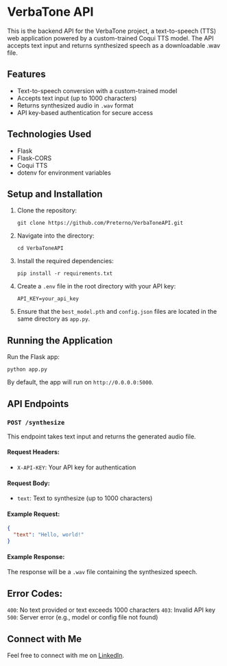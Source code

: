 # VerbaTone API

This is the backend API for the VerbaTone project, a text-to-speech (TTS) web application powered by a custom-trained Coqui TTS model. The API accepts text input and returns synthesized speech as a downloadable .wav file.

## Features

- Text-to-speech conversion with a custom-trained model
- Accepts text input (up to 1000 characters)
- Returns synthesized audio in `.wav` format
- API key-based authentication for secure access

## Technologies Used

- Flask
- Flask-CORS
- Coqui TTS
- dotenv for environment variables

## Setup and Installation
1. Clone the repository:
   ```
   git clone https://github.com/Preterno/VerbaToneAPI.git
   ```

2. Navigate into the directory:
   ```
   cd VerbaToneAPI
   ```

3. Install the required dependencies:
   ```
   pip install -r requirements.txt
   ```

4. Create a `.env` file in the root directory with your API key:
   ```
   API_KEY=your_api_key
   ```

5. Ensure that the `best_model.pth` and `config.json` files are located in the same directory as `app.py`.

## Running the Application

Run the Flask app:
   ```
   python app.py
   ```

By default, the app will run on `http://0.0.0.0:5000`.

## API Endpoints

### `POST /synthesize`

This endpoint takes text input and returns the generated audio file.

#### Request Headers:

- `X-API-KEY`: Your API key for authentication

#### Request Body:

- `text`: Text to synthesize (up to 1000 characters)

#### Example Request:

   ```json
   {
     "text": "Hello, world!"
   }
   ```

#### Example Response:

The response will be a `.wav` file containing the synthesized speech.

## Error Codes:

`400`: No text provided or text exceeds 1000 characters
`403`: Invalid API key
`500`: Server error (e.g., model or config file not found)

## Connect with Me

Feel free to connect with me on [LinkedIn](https://www.linkedin.com/in/aslam8483).